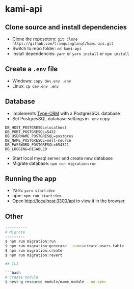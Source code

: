 # kami-api

## Clone source and install dependencies

- Clone the reposotory: `git clone https://github.com/tranquangtanqt/kami-api.git`
- Switch to repo folder: `cd kami-api`
- Install dependencies: `yarn` or `yarn install` or `npm install`

## Create a `.env` file

- Windows: `copy dev.env .env`
- Linux: `cp dev.env .env`

## Database

- Implements [Type-ORM](https://typeorm.io/) with a PostgresSQL database
- Set PostgresSQL database settings in `.env` copy

```
DB_HOST_POSTGRESQL=localhost
DB_PORT_POSTGRESQL=5432
DB_USERNAME_POSTGRESQL=postgres
DB_NAME_POSTGRESQL=sell-source
DB_PASSWORD_POSTGRESQL=654321
DB_LOGGING=DISABLED
```

- Start local mysql server and create new database
- Migrate database: `npm run migration:run`

## Running the app

- Yarn: `yarn start:dev`
- npm: `npm run start:dev`
- Open [http://localhost:3300/api](http://localhost:3300/api) to view it in the browser.

## Other

````bash
----------
# Migrate
---------
$ npm run migration:run
$ npm run migration:generate --name=create-users-table
$ npm run migration:create
$ npm run migration:revert

## CLI

```bash
# create module
$ nest g resource module/name_module --no-spec
````
